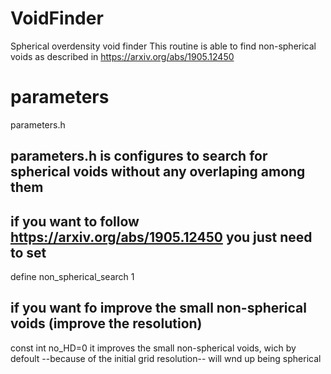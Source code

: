 # VoidFinder
Spherical overdensity void finder
This routine is able to find non-spherical voids as described in https://arxiv.org/abs/1905.12450

# parameters
parameters.h

## parameters.h is configures to search for spherical voids without any overlaping among them

## if you want to follow https://arxiv.org/abs/1905.12450 you just need to set
define non_spherical_search 1

## if you want fo improve the small non-spherical voids (improve the resolution)
const int   no_HD=0
it improves the small non-spherical voids, wich by defoult --because of the initial grid resolution-- will wnd up being spherical
 
